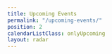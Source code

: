```yaml
---
title: Upcoming Events
permalink: "/upcoming-events/"
position: 2
calendarListClass: onlyUpcoming
layout: radar
---
```


